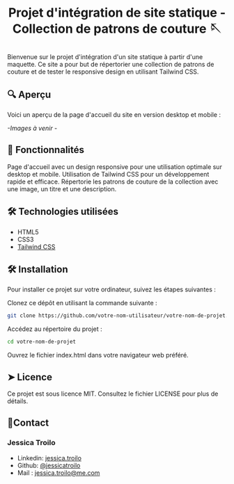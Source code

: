 
# <p align="center">Projet d'intégration de site statique - Collection de patrons de couture 🪡</p>
  
Bienvenue sur le projet d'intégration d'un site statique à partir d'une maquette. Ce site a pour but de répertorier une collection de patrons de couture et de tester le responsive design en utilisant Tailwind CSS.


## 🔍 Aperçu

Voici un aperçu de la page d'accueil du site en version desktop et mobile :

*-Images à venir -*

## 🧐 Fonctionnalités

Page d'accueil avec un design responsive pour une utilisation optimale sur desktop et mobile.
Utilisation de Tailwind CSS pour un développement rapide et efficace.
Répertorie les patrons de couture de la collection avec une image, un titre et une description.


## 🛠️ Technologies utilisées
- HTML5
- CSS3
- [Tailwind CSS](https://tailwindcss.com/)
    

## 🛠️ Installation

Pour installer ce projet sur votre ordinateur, suivez les étapes suivantes :

Clonez ce dépôt en utilisant la commande suivante :
```bash
git clone https://github.com/votre-nom-utilisateur/votre-nom-de-projet.git
```

Accédez au répertoire du projet :
```bash
cd votre-nom-de-projet
```

Ouvrez le fichier index.html dans votre navigateur web préféré.

## ➤ Licence
Ce projet est sous licence MIT. Consultez le fichier LICENSE pour plus de détails.



## 🎃Contact
### Jessica Troilo
- Linkedin: [jessica.troilo](www.linkedin.com/in/jessica-troilo-dev)
- Github: [@jessicatroilo](https://github.com/jessicatroilo)
- Mail : jessica.troilo@me.com
